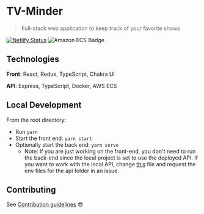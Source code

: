 # TV-Minder

> Full-stack web application to keep track of your favorite shows

[![Netlify Status](https://api.netlify.com/api/v1/badges/c0c8f001-1839-4c79-a338-de51cf4cd991/deploy-status)](https://app.netlify.com/sites/tv-minder/deploys) ![Amazon ECS Badge](https://github.com/trybick/tv-minder/workflows/Deploy%20API%20to%20Amazon%20ECS/badge.svg)

## Technologies

**Front**: React, Redux, TypeScript, Chakra UI

**API**: Express, TypeScript, Docker, AWS ECS

## Local Development

From the root directory:

- Run `yarn`
- Start the front end: `yarn start`
- Optionally start the back end: `yarn serve`
  - Note: If you are just working on the front-end, you don't need to run the back-end since the local project is set to use the deployed API. If you want to work with the local API, change [this](https://github.com/trybick/tv-minder/blob/master/front/src/utils/constants.ts) file and request the env files for the api folder in an issue.

## Contributing

See [Contribution guidelines](./CONTRIBUTING.md) 😎
